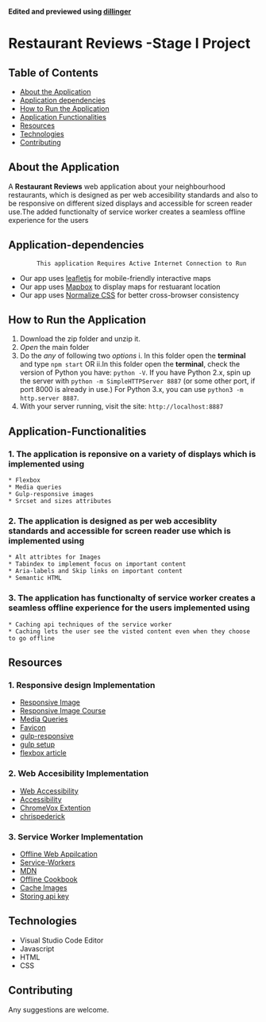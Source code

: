 **Edited and previewed using [dillinger](https://dillinger.io/)**

# Restaurant Reviews -Stage I Project

## Table of Contents
* [About the Application](#about-the-application)
* [Application dependencies](#application-dependencies)
* [How to Run the Application](#how-to-run-the-application)
* [Application Functionalities](#application-functionalities)
* [Resources](#resources)
* [Technologies](#technologies)
* [Contributing](#contributing)

## About the Application

A **Restaurant Reviews** web application about your neighbourhood restaurants, which is designed as per web accesibility standards and also to be responsive on different sized displays and accessible for screen reader use.The added functionalty of service worker creates a seamless offline experience for the users


## Application-dependencies

            This application Requires Active Internet Connection to Run

* Our app uses [leafletjs](https://leafletjs.com/) for mobile-friendly interactive maps
* Our app uses [Mapbox](https://www.mapbox.com/) to display maps for restuarant location
* Our app uses [Normalize CSS](https://necolas.github.io/normalize.css/) for better cross-browser consistency


## How to Run the Application

 1. Download the zip folder and unzip it.
 2. _Open_ the main folder
 3. Do the _any_ of following two *options*
        i. In this folder open the **terminal** and type `npm start` OR
        ii.In this folder open the **terminal**, check the version of Python you have: `python -V`.
            If you have Python 2.x, spin up the server with `python -m SimpleHTTPServer 8887`
            (or some other port, if port 8000 is already in use.)
            For Python 3.x, you can use `python3 -m http.server 8887`.
 4. With your server running, visit the site: `http://localhost:8887`


## Application-Functionalities

### 1. The application is reponsive on a variety of displays which is implemented using

    * Flexbox
    * Media queries
    * Gulp-responsive images
    * Srcset and sizes attributes


### 2. The application is designed as per web accesiblity standards and accessible for screen reader use which is implemented using

    * Alt attribtes for Images
    * Tabindex to implement focus on important content
    * Aria-labels and Skip links on important content
    * Semantic HTML


### 3. The application has functionalty of service worker creates a seamless offline experience for the users implemented using

    * Caching api techniques of the service worker
    * Caching lets the user see the visted content even when they choose to go offline


## Resources

### 1. Responsive design Implementation
* [Responsive Image](https://developers.google.com/web/ilt/pwa/lab-responsive-images)
* [Responsive Image Course](https://in.udacity.com/course/responsive-images--ud882)
* [Media Queries](https://css-tricks.com/snippets/css/media-queries-for-standard-devices/)
* [Favicon](https://gauger.io/fonticon/)
* [gulp-responsive](https://www.npmjs.com/package/gulp-responsive)
* [gulp setup](https://github.com/AlexandroPerez/mws-gulp-setup)
* [flexbox article](https://blog.teamtreehouse.com/responsive-design-of-the-future-with-flexbox)


### 2. Web Accesibility Implementation
* [Web Accessibility](https://in.udacity.com/course/web-accessibility--ud891)
* [Accessibility](https://learn-the-web.algonquindesign.ca/topics/accessibility/)
* [ChromeVox Extention](https://chrome.google.com/webstore/detail/chromevox/)
* [chrispederick](https://chrome.google.com/webstore/detail/web-developer/)

### 3. Service Worker Implementation
* [Offline Web Appilcation](https://in.udacity.com/course/offline-web-applications--ud899)
* [Service-Workers](https://developers.google.com/web/fundamentals/primers/service-workers/)
* [MDN](https://developer.mozilla.org/en-US/docs/Web/API/Service_Worker_API/Using_Service_Workers#The_premise_of_service_workers)
* [Offline Cookbook](https://developers.google.com/web/fundamentals/instant-and-offline/offline-cookbook/)
* [Cache Images](https://classroom.udacity.com/courses/ud899/lessons/6381510082/concepts/63774101810923)
* [Storing api key](https://github.com/AlexandroPerez/mws-walkthrough)


## Technologies

* Visual Studio Code Editor
* Javascript
* HTML
* CSS

## Contributing
Any suggestions are welcome.


